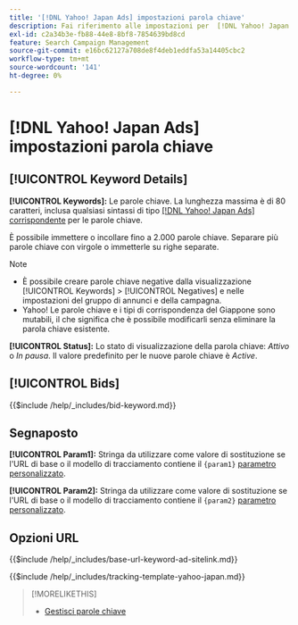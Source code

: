 ```yaml
---
title: '[!DNL Yahoo! Japan Ads] impostazioni parola chiave'
description: Fai riferimento alle impostazioni per  [!DNL Yahoo! Japan Ads]  parole chiave.
exl-id: c2a34b3e-fb88-44e8-8bf8-7854639bd8cd
feature: Search Campaign Management
source-git-commit: e16bc62127a708de8f4deb1eddfa53a14405cbc2
workflow-type: tm+mt
source-wordcount: '141'
ht-degree: 0%

---
```


# [!DNL Yahoo! Japan Ads] impostazioni parola chiave

## [!UICONTROL Keyword Details]

**[!UICONTROL Keywords]:** Le parole chiave. La lunghezza massima è di 80 caratteri, inclusa qualsiasi sintassi di tipo [[!DNL Yahoo! Japan Ads] corrispondente](https://ads-help.yahoo.co.jp/yahooads/ss/articledetail?lan=en&amp;aid=27) per le parole chiave.

È possibile immettere o incollare fino a 2.000 parole chiave. Separare più parole chiave con virgole o immetterle su righe separate.

>[!NOTE]
>
>* È possibile creare parole chiave negative dalla visualizzazione [!UICONTROL Keywords] > [!UICONTROL Negatives] e nelle impostazioni del gruppo di annunci e della campagna.
>* Yahoo! Le parole chiave e i tipi di corrispondenza del Giappone sono mutabili, il che significa che è possibile modificarli senza eliminare la parola chiave esistente.

**[!UICONTROL Status]:** Lo stato di visualizzazione della parola chiave: *Attivo* o *In pausa*. Il valore predefinito per le nuove parole chiave è *Active*.

## [!UICONTROL Bids]

<!-- **[!UICONTROL Bid]:** -->

{{$include /help/_includes/bid-keyword.md}}

## Segnaposto

**[!UICONTROL Param1]:** Stringa da utilizzare come valore di sostituzione se l&#39;URL di base o il modello di tracciamento contiene il `{param1}` [parametro personalizzato](https://ads-help.yahoo-net.jp/s/article/H000044803?language=en_US).

**[!UICONTROL Param2]:** Stringa da utilizzare come valore di sostituzione se l&#39;URL di base o il modello di tracciamento contiene il `{param2}` [parametro personalizzato](https://ads-help.yahoo-net.jp/s/article/H000044803?language=en_US).

## Opzioni URL

<!-- **[!UICONTROL Base URl]:** -->

{{$include /help/_includes/base-url-keyword-ad-sitelink.md}}

<!-- **[!UICONTROL Tracking Template]:** -->

{{$include /help/_includes/tracking-template-yahoo-japan.md}}

>[!MORELIKETHIS]
>
>* [Gestisci parole chiave](/help/search-social-commerce/campaign-management/campaigns/keyword-manage.md)
